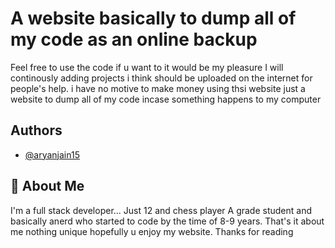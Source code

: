 
# A website basically to dump all of my code as an online backup 

Feel free to use the code if u want to it would be my pleasure 
I will continously adding projects i think should be uploaded on the internet for people's help.
i have no motive to make money using thsi website just a website to dump all of my code incase something happens to my computer




## Authors

- [@aryanjain15](https://github.com/aryanjain15)

  
## 🚀 About Me
I'm a full stack developer...
Just 12 and chess player A grade student and basically anerd who started to code by the time of 8-9 years.
That's it about me nothing unique hopefully u enjoy my website.
Thanks for reading

  